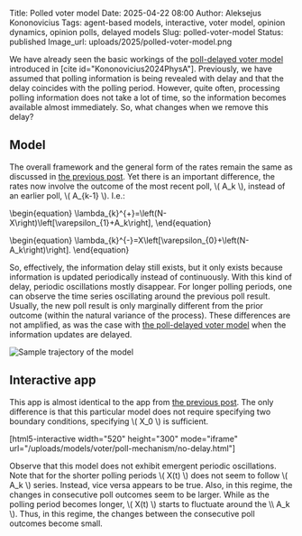 Title: Polled voter model
Date: 2025-04-22 08:00
Author: Aleksejus Kononovicius
Tags: agent-based models, interactive, voter model, opinion dynamics, opinion polls, delayed models
Slug: polled-voter-model
Status: published
Image_url: uploads/2025/polled-voter-model.png

We have already seen the basic workings of the [poll-delayed voter
model]({filename}/articles/2025/poll-delayed-voter-model.md) introduced in
[cite id="Kononovicius2024PhysA"]. Previously, we have assumed that polling
information is being revealed with delay and that the delay coincides with
the polling period. However, quite often, processing polling information
does not take a lot of time, so the information becomes available almost
immediately. So, what changes when we remove this delay?
<!--more-->

## Model

The overall framework and the general form of the rates remain the same as
discussed in [the previous
post]({filename}/articles/2025/poll-delayed-voter-model.md). Yet there is an
important difference, the rates now involve the outcome of the most recent
poll, \\\( A\_k \\\), instead of an earlier poll, \\\( A\_{k-1} \\\). I.e.: 

\begin{equation}
\lambda\_{k}^{+}=\left(N-X\right)\left[\varepsilon\_{1}+A\_k\right],
\end{equation}

\begin{equation}
\lambda\_{k}^{-}=X\left[\varepsilon\_{0}+\left(N-A\_k\right)\right].
\end{equation}

So, effectively, the information delay still exists, but it only exists
because information is updated periodically instead of continuously. With
this kind of delay, periodic oscillations mostly disappear. For longer
polling periods, one can observe the time series oscillating around the
previous poll result. Usually, the new poll result is only marginally
different from the prior outcome (within the natural variance of the
process). These differences are not amplified, as was the case with [the
poll-delayed voter
model]({filename}/articles/2025/poll-delayed-voter-model.md) when the
information updates are delayed.

![Sample trajectory of the
model]({static}/uploads/2025/polled-voter-model.png "Sample trajectory
of the polled voter model.")

## Interactive app

This app is almost identical to the app from [the previous
post]({filename}/articles/2025/poll-delayed-voter-model.md). The only
difference is that this particular model does not require specifying two
boundary conditions, specifying \\\( X\_0 \\\) is sufficient.

[html5-interactive width="520" height="300" mode="iframe"
url="/uploads/models/voter/poll-mechanism/no-delay.html"]

Observe that this model does not exhibit emergent periodic oscillations.
Note that for the shorter polling periods \\\( X(t) \\\) does not seem to
follow \\\( A\_k \\\) series. Instead, vice versa appears to be true. Also,
in this regime, the changes in consecutive poll outcomes seem to be larger.
While as the polling period becomes longer, \\\( X(t) \\\) starts to
fluctuate around the \\\ A\_k \\\). Thus, in this regime, the changes
between the consecutive poll outcomes become small.
